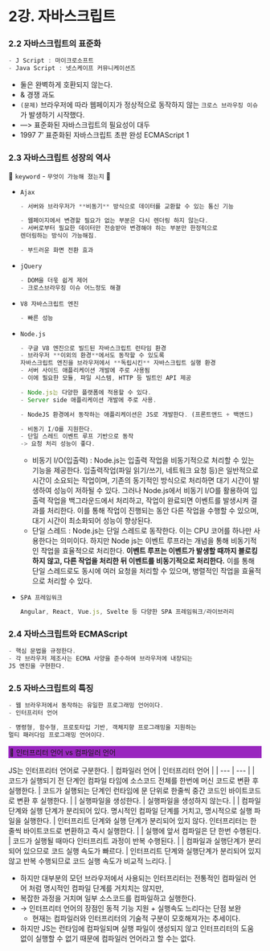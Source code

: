 # 2강. 자바스크립트

### 2.2 자바스크립트의 표준화

```jsx
- J Script : 마이크로소프트
- Java Script : 넷스케이프 커뮤니케이션즈
```

- 둘은 완벽하게 호환되지 않는다.
- & 경쟁 과도
- `(문제)` 브라우저에 따라 웹페이지가 정상적으로 동작하지 않는 `크로스 브라우징 이슈`가 발생하기 시작했다.
- —> 표준화된 자바스크립트의 필요성이 대두
- 1997 7’ 표준화된 자바스크립트 초판 완성 ECMAScript 1

### 2.3 자바스크립트 성장의 역사

📝 `keyword` - `무엇이 가능해 졌는지` 📝

- `Ajax`

  ```jsx
  - 서버와 브라우저가 **비동기** 방식으로 데이터를 교환할 수 있는 통신 기능

  - 웹페이지에서 변경할 필요가 없는 부분은 다시 렌더링 하지 않는다.
  - 서버로부터 필요한 데이터만 전송받아 변경해야 하는 부분만 한정적으로
  렌더링하는 방식이 가능해짐.

  - 부드러운 화면 전환 효과
  ```

- `jQuery`
  ```jsx
  - DOM을 더욳 쉽게 제어
  - 크로스브라우징 이슈 어느정도 해결
  ```
- `V8 자바스크립트 엔진`
  ```jsx
  - 빠른 성능
  ```
- `Node.js`

  ```jsx
  - 구글 V8 엔진으로 빌드된 자바스크립트 런타임 환경
  - 브라우저 **이외의 환경**에서도 동작할 수 있도록
  자바스크립트 엔진을 브라우저에서 **독립시킨** 자바스크립트 실행 환경
  - 서버 사이드 애플리케이션 개발에 주로 사용됨
  - 이에 필요한 모듈, 파일 시스템, HTTP 등 빌트인 API 제공

  - Node.js는 다양한 플랫폼에 적용할 수 있다.
  - Server side 애플리케이션 개발에 주로 사용.

  - NodeJS 환경에서 동작하는 애플리케이션은 JS로 개발한다. (프론트앤드 + 백앤드)

  - 비동기 I/O를 지원한다.
  - 단일 스레드 이벤트 루프 기반으로 동작
  -> 요청 처리 성능이 좋다.

  ```

  - 비동기 I/O(입출력) : Node.js는 입출력 작업을 비동기적으로 처리할 수 있는 기능을 제공한다. 입출력작업(파일 읽기/쓰기, 네트워크 요청 등)은 일반적으로 시간이 소요되는 작업이며, 기존의 동기적인 방식으로 처리하면 대기 시간이 발생하여 성능이 저하될 수 있다.
    그러나 Node.js에서 비동기 I/O를 활용하여 입출력 작업을 백그라운드에서 처리하고, 작업이 완료되면 이벤트를 발생시켜 결과를 처리한다.
    이를 통해 작업이 진행되는 동안 다른 작업을 수행할 수 있으며, 대기 시간이 최소화되어 성능이 향상된다.
  - 단일 스레드 : Node.js는 단일 스레드로 동작한다. 이는 CPU 코어를 하나만 사용한다는 의미이다.
    하지만 Node js는 이벤트 루프라는 개념을 통해 비동기적인 작업을 효율적으로 처리한다.
    **이벤트 루프는 이벤트가 발생할 때까지 블로킹하지 않고, 다른 작업을 처리한 뒤 이벤트를 비동기적으로 처리한다.**
    이를 통해 단일 스레드로도 동시에 여러 요청을 처리할 수 있으며, 병렬적인 작업을 효율적으로 처리할 수 있다.

- `SPA 프레임워크`
  ```jsx
  Angular, React, Vue.js, Svelte 등 다양한 SPA 프레임워크/라이브러리
  ```

### 2.4 자바스크립트와 ECMAScript

```jsx
- 핵심 문법을 규정한다.
- 각 브라우저 제조사는 ECMA 사양을 준수하여 브라우저에 내장되는
JS 엔진을 구현한다.
```

### 2.5 자바스크립트의 특징

```jsx
- 웹 브라우저에서 동작하는 유일한 프로그래밍 언어이다.
- 인터프리터 언어

- 명령형, 함수형, 프로토타입 기반, 객체지향 프로그래밍을 지원하는
멀티 패러다임 프로그래밍 언어이다.
```

<aside style="background-color: #9927bf; padding: 2px;">
📝 인터프리터 언어 vs 컴파일러 언어

</aside>

JS는 인터프리터 언어로 구분한다.
| 컴파일러 언어 | 인터프리터 언어 |
| --- | --- |
| 코드가 실행되기 전 단계인 컴파일 타임에 소스코드 전체를 한번에 머신 코드로 변환 후 실행한다. | 코드가 실행되는 단계인 런타임에 문 단위로 한줄씩 중간 코드인 바이트코드로 변환 후 실행한다. |
| 실행파일을 생성한다. | 실행파일을 생성하지 않는다. |
| 컴파일 단계와 실행 단계가 분리되어 있다.
명시적인 컴파일 단계를 거치고, 명시적으로 실행 파일을 실행한다. | 인터프리트 단계와 실행 단계가 분리되어 있지 않다. 인터프리터는 한 줄씩 바이트코드로 변환하고 즉시 실행한다. |
| 실행에 앞서 컴파일은 단 한번 수행된다. | 코드가 실행될 때마다 인터프리트 과정이 반복 수행된다. |
| 컴파일과 실행단계가 분리되어 있으므로 코드 실행 속도가 빠르다. | 인터프리트 단계와 실행단계가 분리되어 있지 않고 반복 수행되므로 코드 실행 속도가 비교적 느리다. |

- 하지만 대부분의 모던 브라우저에서 사용되는 인터프리터는 전통적인 컴파일러 언어 처럼 명시적인 컴파일 단계를 거치치는 않지만,
- 복잡한 과정을 거치며 일부 소스코드를 컴파일하고 실행한다.
- → 인터프리터 언어의 장점인 동적 기능 지원 + 실행속도 느리다는 단점 보완
  - 현재는 컴파일러와 인터프리터의 기술적 구분이 모호해져가는 추세이다.
- 하지만 JS는 런타임에 컴파일되며 실행 파일이 생성되지 않고 인터프리터의 도움 없이 실행할 수 없기 때문에 컴파일러 언어라고 할 수는 없다.
